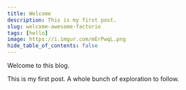 ```yaml
---
title: Welcome
description: This is my first post.
slug: welcome-awesome-factorio
tags: [hello]
image: https://i.imgur.com/mErPwqL.png
hide_table_of_contents: false
---
```


Welcome to this blog.

<!-- truncate -->

This is my first post. A whole bunch of exploration to follow.